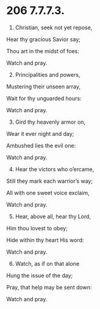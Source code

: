 # 206 7.7.7.3.

1.  Christian, seek not yet repose,

Hear thy gracious Savior say;

Thou art in the midst of foes:

Watch and pray.

2.  Principalities and powers,

Mustering their unseen array,

Wait for thy unguarded hours:

Watch and pray.

3.  Gird thy heavenly armor on,

Wear it ever night and day;

Ambushed lies the evil one:

Watch and pray.

4.  Hear the victors who o’ercame,

Still they mark each warrior’s way;

All with one sweet voice exclaim,

Watch and pray.

5.  Hear, above all, hear thy Lord,

Him thou lovest to obey;

Hide within thy heart His word:

Watch and pray.

6.  Watch, as if on that alone

Hung the issue of the day;

Pray, that help may be sent down:

Watch and pray.

